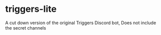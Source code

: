 # triggers-lite
A cut down version of the original Triggers Discord bot, Does not include the secret channels
